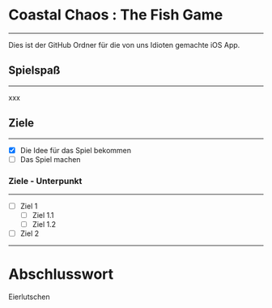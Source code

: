 # Coastal Chaos : The Fish Game
 ---
 Dies ist der GitHub Ordner für die von uns Idioten gemachte iOS App.

 ## Spielspaß
 ---
xxx

 ## Ziele
 ---
 * [x] Die Idee für das Spiel bekommen
 * [ ] Das Spiel machen

 ### Ziele - Unterpunkt
 ---
 * [ ] Ziel 1
   * [ ] Ziel 1.1
   * [ ] Ziel 1.2
 * [ ] Ziel 2

---
# Abschlusswort

Eierlutschen
